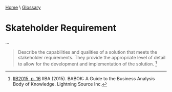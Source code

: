[Home](../../index.html) \ [Glossary](glossary.html)

# Skateholder Requirement

...  

> Describe the capabilities and qualities of a solution that meets the stakeholder requirements. They provide the appropriate level of detail to allow for the development and implementation of the solution. [^1]  

[^1]: [IIB2015, p. 16](../references/books/Babok-A-Guide-to-the-Business-Analysis-Body-of-Knowledge.html) IIBA (2015). BABOK: A Guide to the Business Analysis Body of Knowledge. Lightning Source Inc.
